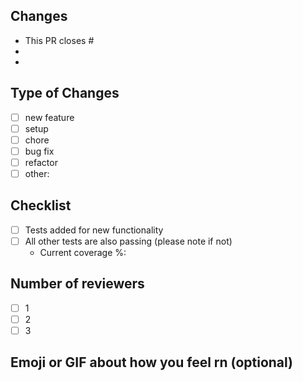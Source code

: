 ## Changes
- This PR closes #
- 
- 

## Type of Changes
- [ ] new feature
- [ ] setup
- [ ] chore
- [ ] bug fix
- [ ] refactor
- [ ] other: 

## Checklist
- [ ] Tests added for new functionality
- [ ] All other tests are also passing (please note if not) 
  - Current coverage %: 

## Number of reviewers
- [ ] 1
- [ ] 2
- [ ] 3

## Emoji or GIF about how you feel rn (optional)

